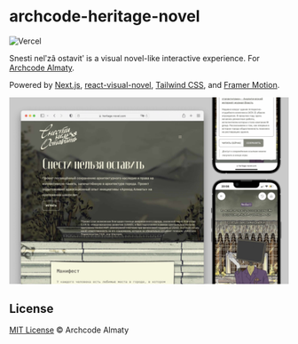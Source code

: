 # archcode-heritage-novel

![Vercel](https://vercelbadge.vercel.app/api/yenbekbay/archcode-heritage-novel)

Snesti nelʹzâ ostavitʹ is a visual novel-like interactive experience. For [Archcode Almaty](https://archcode.kz/).

Powered by [Next.js](https://nextjs.org/), [react-visual-novel](https://github.com/utility-first/react-visual-novel), [Tailwind CSS](https://tailwindcss.com/), and [Framer Motion](https://www.framer.com/motion/).

![Snesti nelʹzâ ostavitʹ website and game](.github/showcase.jpeg)

## License

[MIT License](./LICENSE) © Archcode Almaty
